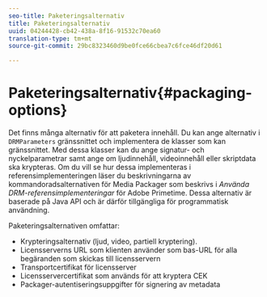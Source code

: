 ```yaml
---
seo-title: Paketeringsalternativ
title: Paketeringsalternativ
uuid: 04244428-cb42-438a-8f16-91532c70ea60
translation-type: tm+mt
source-git-commit: 29bc8323460d9be0fce66cbea7c6fce46df20d61

---
```



# Paketeringsalternativ{#packaging-options}

Det finns många alternativ för att paketera innehåll. Du kan ange alternativ i `DRMParameters` gränssnittet och implementera de klasser som kan gränssnittet. Med dessa klasser kan du ange signatur- och nyckelparametrar samt ange om ljudinnehåll, videoinnehåll eller skriptdata ska krypteras. Om du vill se hur dessa implementeras i referensimplementeringen läser du beskrivningarna av kommandoradsalternativen för Media Packager som beskrivs i *Använda DRM-referensimplementeringar* för Adobe Primetime. Dessa alternativ är baserade på Java API och är därför tillgängliga för programmatisk användning.

Paketeringsalternativen omfattar:

* Krypteringsalternativ (ljud, video, partiell kryptering).
* Licensserverns URL som klienten använder som bas-URL för alla begäranden som skickas till licensservern
* Transportcertifikat för licensserver
* Licensservercertifikat som används för att kryptera CEK
* Packager-autentiseringsuppgifter för signering av metadata

